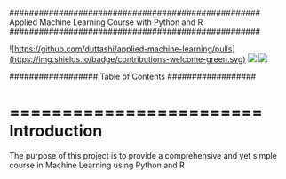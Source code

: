 ###################################################
Applied Machine Learning Course with Python and R
###################################################

![https://github.com/duttashi/applied-machine-learning/pulls](https://img.shields.io/badge/contributions-welcome-green.svg)
![](https://img.shields.io/badge/Open%20Source-always-brightgreen.svg)
![](https://img.shields.io/badge/Made%20with%20Python%20%26%20R-dual%20support-blue.svg)

##################
Table of Contents
##################

========================
Introduction
========================

The purpose of this project is to provide a comprehensive and yet simple course in Machine Learning using Python and R


